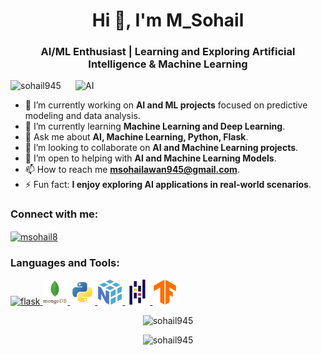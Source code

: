 <h1 align="center">Hi 👋, I'm M_Sohail</h1>
<h3 align="center">AI/ML Enthusiast | Learning and Exploring Artificial Intelligence & Machine Learning</h3>

<img align="right" alt="AI" width="400" src="0_jv7K_jnnnOeBf9oZ.bin">

<p align="left">
  <img src="https://komarev.com/ghpvc/?username=sohail945&label=Profile%20views&color=0e75b6&style=flat" alt="sohail945" />
</p>

- 🔭 I’m currently working on **AI and ML projects** focused on predictive modeling and data analysis.
- 🌱 I’m currently learning **Machine Learning and Deep Learning**.
- 💬 Ask me about **AI, Machine Learning, Python, Flask**.
- 👯 I’m looking to collaborate on **AI and Machine Learning projects**.
- 🤝 I’m open to helping with **AI and Machine Learning Models**.
- 📫 How to reach me **msohailawan945@gmail.com**.
- ⚡ Fun fact: **I enjoy exploring AI applications in real-world scenarios**.

<h3 align="left">Connect with me:</h3>
<p align="left">
  <a href="https://linkedin.com/in/msohail8" target="blank">
    <img align="center" src="https://raw.githubusercontent.com/rahuldkjain/github-profile-readme-generator/master/src/images/icons/Social/linked-in-alt.svg" alt="msohail8" height="30" width="40" />
  </a>
</p>

<h3 align="left">Languages and Tools:</h3>
<p align="left">
  <a href="https://flask.palletsprojects.com/" target="_blank" rel="noreferrer">
    <img src="https://www.vectorlogo.zone/logos/pocoo_flask/pocoo_flask-icon.svg" alt="flask" width="40" height="40"/>
  </a>
  <a href="https://www.mongodb.com/" target="_blank" rel="noreferrer">
    <img src="https://raw.githubusercontent.com/devicons/devicon/master/icons/mongodb/mongodb-original-wordmark.svg" alt="mongodb" width="40" height="40"/>
  </a>
  <a href="https://www.python.org" target="_blank" rel="noreferrer">
    <img src="https://raw.githubusercontent.com/devicons/devicon/master/icons/python/python-original.svg" alt="python" width="40" height="40"/>
  </a>
  <a href="https://numpy.org/" target="_blank" rel="noreferrer">
    <img src="https://raw.githubusercontent.com/devicons/devicon/master/icons/numpy/numpy-original.svg" alt="numpy" width="40" height="40"/>
  </a>
  <a href="https://pandas.pydata.org/" target="_blank" rel="noreferrer">
    <img src="https://raw.githubusercontent.com/devicons/devicon/master/icons/pandas/pandas-original.svg" alt="pandas" width="40" height="40"/>
  </a>
  <a href="https://www.tensorflow.org/" target="_blank" rel="noreferrer">
    <img src="https://raw.githubusercontent.com/devicons/devicon/master/icons/tensorflow/tensorflow-original.svg" alt="tensorflow" width="40" height="40"/>
  </a>
</p>

<p align="center">
  <img src="https://github-readme-stats.vercel.app/api/top-langs?username=sohail945&show_icons=true&locale=en&layout=compact" alt="sohail945" />
</p>

<p align="center">
  <img src="https://github-readme-stats.vercel.app/api?username=sohail945&show_icons=true&locale=en" alt="sohail945" />
</p>
